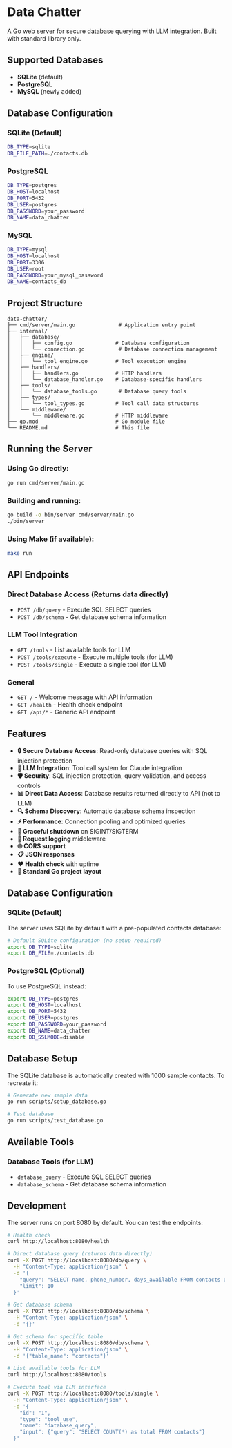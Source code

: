 # Data Chatter

A Go web server for secure database querying with LLM integration. Built with standard library only.

## Supported Databases

- **SQLite** (default)
- **PostgreSQL** 
- **MySQL** (newly added)

## Database Configuration

### SQLite (Default)
```bash
DB_TYPE=sqlite
DB_FILE_PATH=./contacts.db
```

### PostgreSQL
```bash
DB_TYPE=postgres
DB_HOST=localhost
DB_PORT=5432
DB_USER=postgres
DB_PASSWORD=your_password
DB_NAME=data_chatter
```

### MySQL
```bash
DB_TYPE=mysql
DB_HOST=localhost
DB_PORT=3306
DB_USER=root
DB_PASSWORD=your_mysql_password
DB_NAME=contacts_db
```

## Project Structure

```
data-chatter/
├── cmd/server/main.go              # Application entry point
├── internal/
│   ├── database/
│   │   ├── config.go              # Database configuration
│   │   └── connection.go           # Database connection management
│   ├── engine/
│   │   └── tool_engine.go         # Tool execution engine
│   ├── handlers/
│   │   ├── handlers.go            # HTTP handlers
│   │   └── database_handler.go    # Database-specific handlers
│   ├── tools/
│   │   └── database_tools.go       # Database query tools
│   ├── types/
│   │   └── tool_types.go          # Tool call data structures
│   └── middleware/
│       └── middleware.go          # HTTP middleware
├── go.mod                         # Go module file
└── README.md                      # This file
```

## Running the Server

### Using Go directly:
```bash
go run cmd/server/main.go
```

### Building and running:
```bash
go build -o bin/server cmd/server/main.go
./bin/server
```

### Using Make (if available):
```bash
make run
```

## API Endpoints

### Direct Database Access (Returns data directly)
- `POST /db/query` - Execute SQL SELECT queries
- `POST /db/schema` - Get database schema information

### LLM Tool Integration
- `GET /tools` - List available tools for LLM
- `POST /tools/execute` - Execute multiple tools (for LLM)
- `POST /tools/single` - Execute a single tool (for LLM)

### General
- `GET /` - Welcome message with API information
- `GET /health` - Health check endpoint
- `GET /api/*` - Generic API endpoint

## Features

- **🔒 Secure Database Access**: Read-only database queries with SQL injection protection
- **🤖 LLM Integration**: Tool call system for Claude integration
- **🛡️ Security**: SQL injection protection, query validation, and access controls
- **📊 Direct Data Access**: Database results returned directly to API (not to LLM)
- **🔍 Schema Discovery**: Automatic database schema inspection
- **⚡ Performance**: Connection pooling and optimized queries
- **🔄 Graceful shutdown** on SIGINT/SIGTERM
- **📝 Request logging** middleware
- **🌐 CORS support**
- **📋 JSON responses**
- **❤️ Health check** with uptime
- **📁 Standard Go project layout**

## Database Configuration

### SQLite (Default)
The server uses SQLite by default with a pre-populated contacts database:

```bash
# Default SQLite configuration (no setup required)
export DB_TYPE=sqlite
export DB_FILE=./contacts.db
```

### PostgreSQL (Optional)
To use PostgreSQL instead:

```bash
export DB_TYPE=postgres
export DB_HOST=localhost
export DB_PORT=5432
export DB_USER=postgres
export DB_PASSWORD=your_password
export DB_NAME=data_chatter
export DB_SSLMODE=disable
```

## Database Setup

The SQLite database is automatically created with 1000 sample contacts. To recreate it:

```bash
# Generate new sample data
go run scripts/setup_database.go

# Test database
go run scripts/test_database.go
```

## Available Tools

### Database Tools (for LLM)
- `database_query` - Execute SQL SELECT queries
- `database_schema` - Get database schema information

## Development

The server runs on port 8080 by default. You can test the endpoints:

```bash
# Health check
curl http://localhost:8080/health

# Direct database query (returns data directly)
curl -X POST http://localhost:8080/db/query \
  -H "Content-Type: application/json" \
  -d '{
    "query": "SELECT name, phone_number, days_available FROM contacts LIMIT 5",
    "limit": 10
  }'

# Get database schema
curl -X POST http://localhost:8080/db/schema \
  -H "Content-Type: application/json" \
  -d '{}'

# Get schema for specific table
curl -X POST http://localhost:8080/db/schema \
  -H "Content-Type: application/json" \
  -d '{"table_name": "contacts"}'

# List available tools for LLM
curl http://localhost:8080/tools

# Execute tool via LLM interface
curl -X POST http://localhost:8080/tools/single \
  -H "Content-Type: application/json" \
  -d '{
    "id": "1",
    "type": "tool_use",
    "name": "database_query",
    "input": {"query": "SELECT COUNT(*) as total FROM contacts"}
  }'
```
